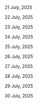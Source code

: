 21 July, 2025

22 July, 2025

23 July, 2025

24 July, 2025

25 July, 2025

26 July, 2025

27 July, 2025

28 July, 2025

29 July, 2025

30 July, 2025